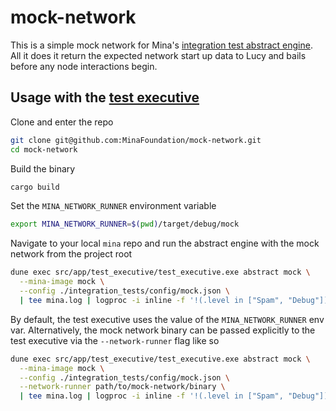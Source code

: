 # mock-network

This is a simple mock network for Mina's [integration test abstract engine](https://github.com/MinaFoundation/mina/tree/abstract_engine/src/lib/integration_test_abstract_engine). All it does it return the expected network start up data to Lucy and bails before any node interactions begin.

## Usage with the [test executive](https://github.com/MinaProtocol/mina/tree/develop/src/app/test_executive)

Clone and enter the repo

```sh
git clone git@github.com:MinaFoundation/mock-network.git
cd mock-network
```

Build the binary

```sh
cargo build
```

Set the `MINA_NETWORK_RUNNER` environment variable

```sh
export MINA_NETWORK_RUNNER=$(pwd)/target/debug/mock
```

Navigate to your local `mina` repo and run the abstract engine with the mock network from the project root

```sh
dune exec src/app/test_executive/test_executive.exe abstract mock \
  --mina-image mock \
  --config ./integration_tests/config/mock.json \
  | tee mina.log | logproc -i inline -f '!(.level in ["Spam", "Debug"])'
```

By default, the test executive uses the value of the `MINA_NETWORK_RUNNER` env var. Alternatively, the mock network binary can be passed explicitly to the test executive via the `--network-runner` flag like so

```sh
dune exec src/app/test_executive/test_executive.exe abstract mock \
  --mina-image mock \
  --config ./integration_tests/config/mock.json \
  --network-runner path/to/mock-network/binary \
  | tee mina.log | logproc -i inline -f '!(.level in ["Spam", "Debug"])'
```
